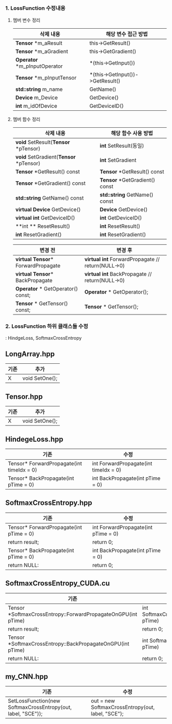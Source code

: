 ### 1. LossFunction 수정내용

1. 멤버 변수 정리 

   | 삭제 내용                             | 해당 변수 접근 방법              |
   | ------------------------------------- | -------------------------------- |
   | **Tensor**<DTYPE> *m_aResult          | this->GetResult()                |
   | **Tensor**<DTYPE> *m_aGradient        | this->GetGradient()              |
   | **Operator**<DTPYE> *m_pInputOperator | *(this->GetInput())              |
   | **Tensor**<DTYPE> *m_pInputTensor     | *(this->GetInput())->GetResult() |
   | **std::string** m_name                | GetName()                        |
   | **Device** m_Device                   | GetDevice()                      |
   | **int** m_idOfDevice                  | GetDeviceID()                    |



2. 멤버 함수 정리

   | 삭제 내용                                          | 해당 함수 사용 방법                    |
   | -------------------------------------------------- | -------------------------------------- |
   | **void** SetResult(**Tensor**<DTYPE> *pTensor)     | **int** SetResult(동일)                |
   | **void** SetGradient(**Tensor**<DTYPE> *pTensor)   | **int** SetGradient                    |
   | **Tensor**<DTYPE> *GetResult() const               | **Tensor**<DTYPE> *GetResult() const   |
   | **Tensor**<DTYPE> *GetGradient() const             | **Tensor**<DTYPE> *GetGradient() const |
   | **std::string**            GetName() const         | **std::string** GetName() const        |
   | **virtual Device**      GetDevice()                | **Device**      GetDevice()            |
   | **virtual int**              GetDeviceID()         | **int** GetDeviceID()                  |
   | **int **                           ResetResult()   | **int** ResetResult()                  |
   | **int**                            ResetGradient() | **int** ResetGradient()                |

   | 변경 전                                         | 변경 후                                                 |
   | ----------------------------------------------- | ------------------------------------------------------- |
   | **virtual Tensor**<DTYPE>* ForwardPropagate     | **virtual int** ForwardPropagate  // return(NULL->0)    |
   | **virtual Tensor**<DTYPE>* BackPropagate        | **virtual int** BackPropagate        // return(NULL->0) |
   | **Operator**<DTYPE>      * GetOperator() const; | **Operator**<DTYPE>      * GetOperator();               |
   | **Tensor**<DTYPE>        * GetTensor() const;   | **Tensor**<DTYPE>        * GetTensor();                 |

   

### 2. LossFunction 하위 클래스들 수정

 : HindgeLoss, SoftmaxCrossEntropy



## LongArray.hpp

| 기존 | 추가           |
| ---- | -------------- |
| X    | void SetOne(); |





## Tensor.hpp

| 기존 | 추가           |
| ---- | -------------- |
| X    | void SetOne(); |





## HindegeLoss.hpp

| 기존                                             | 수정                                  |
| ------------------------------------------------ | ------------------------------------- |
| Tensor<DTYPE>* ForwardPropagate(int timeIdx = 0) | int ForwardPropagate(int timeIdx = 0) |
| Tensor<DTYPE>* BackPropagate(int pTime = 0)      | int BackPropagate(int pTime = 0)      |



## SoftmaxCrossEntropy.hpp

| 기존                                           | 수정                                |
| ---------------------------------------------- | ----------------------------------- |
| Tensor<DTYPE>* ForwardPropagate(int pTime = 0) | int ForwardPropagate(int pTime = 0) |
| return result;                                 | return 0;                           |
| Tensor<DTYPE>* BackPropagate(int pTime = 0)    | int BackPropagate(int pTime = 0)    |
| return NULL:                                   | return 0;                           |



## SoftmaxCrossEntropy_CUDA.cu

| 기존                                                         | 수정                                                         |
| ------------------------------------------------------------ | ------------------------------------------------------------ |
| Tensor<DTYPE> *SoftmaxCrossEntropy<DTYPE>::ForwardPropagateOnGPU(int pTime) | int SoftmaxCrossEntropy<DTYPE>::ForwardPropagateOnGPU(int pTime) |
| return result;                                               | return 0;                                                    |
| Tensor<DTYPE> *SoftmaxCrossEntropy<DTYPE>::BackPropagateOnGPU(int pTime) | int SoftmaxCrossEntropy<DTYPE>::BackPropagateOnGPU(int pTime) |
| return NULL:                                                 | return 0;                                                    |



## my_CNN.hpp

| 기존                                                         | 수정                                                     |
| ------------------------------------------------------------ | -------------------------------------------------------- |
| SetLossFunction(new SoftmaxCrossEntropy<float>(out, label, "SCE")); | out = new SoftmaxCrossEntropy<float>(out, label, "SCE"); |











